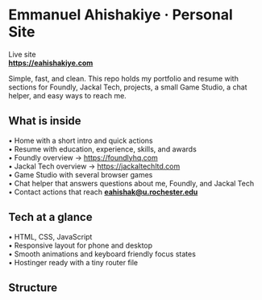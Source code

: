 # Emmanuel Ahishakiye · Personal Site

Live site  
**https://eahishakiye.com**

Simple, fast, and clean. This repo holds my portfolio and resume with sections for Foundly, Jackal Tech, projects, a small Game Studio, a chat helper, and easy ways to reach me.

## What is inside

• Home with a short intro and quick actions  
• Resume with education, experience, skills, and awards  
• Foundly overview → https://foundlyhq.com  
• Jackal Tech overview → https://jackaltechltd.com  
• Game Studio with several browser games  
• Chat helper that answers questions about me, Foundly, and Jackal Tech  
• Contact actions that reach **eahishak@u.rochester.edu**

## Tech at a glance

• HTML, CSS, JavaScript  
• Responsive layout for phone and desktop  
• Smooth animations and keyboard friendly focus states  
• Hostinger ready with a tiny router file

## Structure

